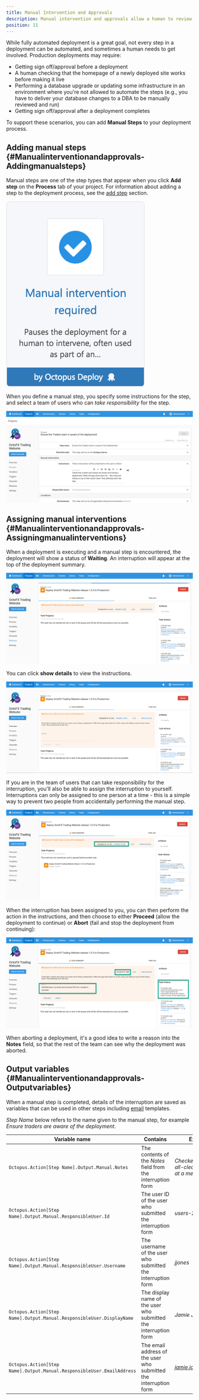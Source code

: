 ```yaml
---
title: Manual Intervention and Approvals
description: Manual intervention and approvals allow a human to review, approve or sign off on deployments.
position: 11
---
```


While fully automated deployment is a great goal, not every step in a deployment can be automated, and sometimes a human needs to get involved. Production deployments may require:

- Getting sign off/approval before a deployment
- A human checking that the homepage of a newly deployed site works before making it live
- Performing a database upgrade or updating some infrastructure in an environment where you're not allowed to automate the steps (e.g., you have to deliver your database changes to a DBA to be manually reviewed and run)
- Getting sign off/approval after a deployment completes

To support these scenarios, you can add **Manual Steps** to your deployment process.

## Adding manual steps {#Manualinterventionandapprovals-Addingmanualsteps}

Manual steps are one of the step types that appear when you click **Add step** on the **Process** tab of your project. For information about adding a step to the deployment process, see the [add step](/docs/deploying-applications/deployment-process/steps/index.md) section.

![](/docs/images/5671696/5865911.png "width=170")

When you define a manual step, you specify some instructions for the step, and select a team of users who can *take responsibility* for the step.

![](/docs/images/3048086/3277690.png "width=500")

## Assigning manual interventions {#Manualinterventionandapprovals-Assigningmanualinterventions}

When a deployment is executing and a manual step is encountered, the deployment will show a status of **Waiting**. An interruption will appear at the top of the deployment summary.

![](/docs/images/3048086/3277689.png "width=500")

You can click **show details** to view the instructions.

![](/docs/images/3048086/3277688.png "width=500")

If you are in the team of users that can take responsibility for the interruption, you'll also be able to assign the interruption to yourself. Interruptions can only be assigned to one person at a time - this is a simple way to prevent two people from accidentally performing the manual step.

![](/docs/images/3048086/3277687.png "width=500")

When the interruption has been assigned to you, you can then perform the action in the instructions, and then choose to either **Proceed** (allow the deployment to continue) or **Abort** (fail and stop the deployment from continuing):

![](/docs/images/3048086/3277686.png "width=500")

When aborting a deployment, it's a good idea to write a reason into the **Notes** field, so that the rest of the team can see why the deployment was aborted.

## Output variables {#Manualinterventionandapprovals-Outputvariables}

When a manual step is completed, details of the interruption are saved as variables that can be used in other steps including [email](/docs/deploying-applications/deployment-process/email-notifications.md) templates.

*Step Name* below refers to the name given to the manual step, for example *Ensure traders are aware of the deployment*.

| Variable name | Contains | Example value |
| --- | --- | --- |
| `Octopus.Action[Step Name].Output.Manual.Notes` | The contents of the *Notes* field from the interruption form | *Checked with Rick, got the all-clear; Michelle is out at a meeting.* |
| `Octopus.Action[Step Name].Output.Manual.ResponsibleUser.Id` | The user ID of the user who submitted the interruption form | *users-237* |
| `Octopus.Action[Step Name].Output.Manual.ResponsibleUser.Username` | The username of the user who submitted the interruption form | *jjones* |
| `Octopus.Action[Step Name].Output.Manual.ResponsibleUser.DisplayName` | The display name of the user who submitted the interruption form | *Jamie Jones* |
| `Octopus.Action[Step Name].Output.Manual.ResponsibleUser.EmailAddress` | The email address of the user who submitted the interruption form | *jamie.jones@example.com* |
